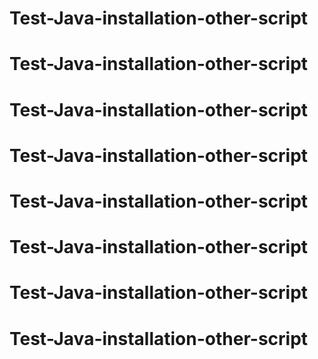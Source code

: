 # Test-Java-installation-other-script
# Test-Java-installation-other-script
# Test-Java-installation-other-script
# Test-Java-installation-other-script
# Test-Java-installation-other-script
# Test-Java-installation-other-script
# Test-Java-installation-other-script
# Test-Java-installation-other-script
